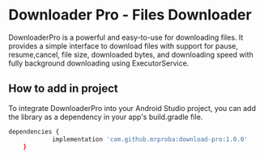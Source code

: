 
# Downloader Pro - Files Downloader

DownloaderPro is a powerful and easy-to-use for downloading files. It provides a simple interface to download files with support for pause, resume,cancel, file size, downloaded bytes, and downloading speed with fully background downloading using ExecutorService.


## How to add in project

To integrate DownloaderPro into your Android Studio project, you can add the library as a dependency in your app's build.gradle file.

```bash
dependencies {
	        implementation 'com.github.mrproba:download-pro:1.0.0'
	}
```

